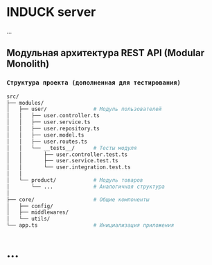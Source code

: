 # INDUCK server
...

## Модульная архитектура REST API (Modular Monolith)

### ```Структура проекта (дополненная для тестирования)```

```bash
src/
├── modules/
│   ├── user/               # Модуль пользователей
│   │   ├── user.controller.ts
│   │   ├── user.service.ts
│   │   ├── user.repository.ts
│   │   ├── user.model.ts
│   │   ├── user.routes.ts
│   │   └── __tests__/      # Тесты модуля
│   │       ├── user.controller.test.ts
│   │       ├── user.service.test.ts
│   │       └── user.integration.test.ts
│   │
│   └── product/            # Модуль товаров
│       └── ...             # Аналогичная структура
│
├── core/                   # Общие компоненты
│   ├── config/
│   ├── middlewares/
│   └── utils/
└── app.ts                  # Инициализация приложения
```

# ...